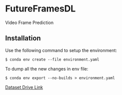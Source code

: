 # FutureFramesDL
Video Frame Prediction

## Installation

Use the following command to setup the environment:

`$ conda env create --file environment.yaml`

To dump all the new changes in env file:

`$ conda env export --no-builds > environment.yaml`

[Dataset Drive Link](https://drive.google.com/file/d/1nhsaIqolamUPj3q34TeEBUdXg3oHZh3L/view?usp=share_link)
